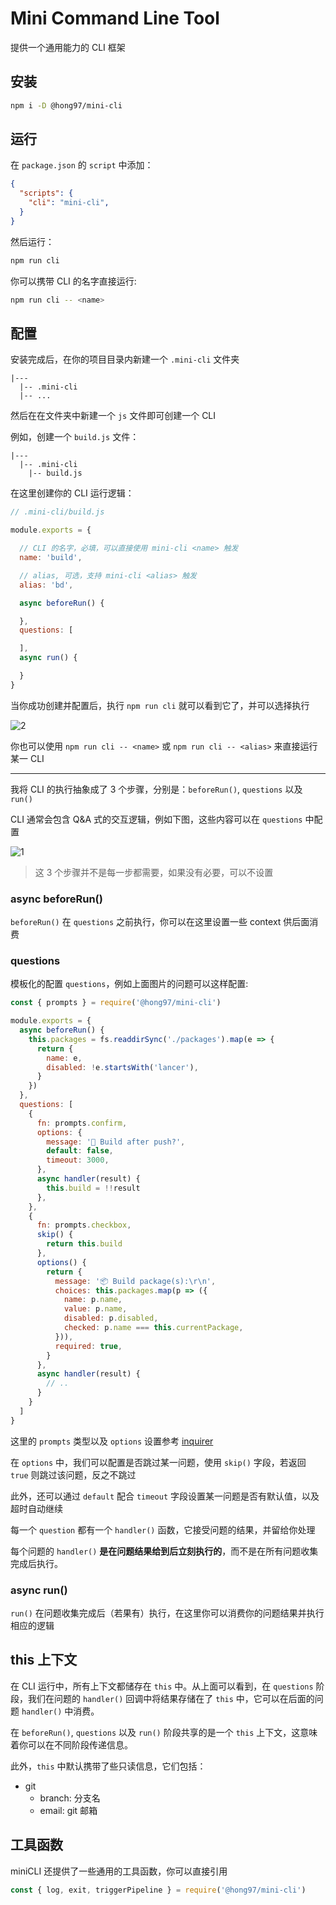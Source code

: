 # Mini Command Line Tool

提供一个通用能力的 CLI 框架

## 安装

```bash
npm i -D @hong97/mini-cli
```

## 运行

在 `package.json` 的 `script` 中添加：

```json
{
  "scripts": {
    "cli": "mini-cli",
  }
}

```

然后运行：

```bash
npm run cli
```

你可以携带 CLI 的名字直接运行:

```bash
npm run cli -- <name>
```

## 配置

安装完成后，在你的项目目录内新建一个 `.mini-cli` 文件夹

```
|---
  |-- .mini-cli
  |-- ...
```

然后在在文件夹中新建一个 `js` 文件即可创建一个 CLI

例如，创建一个 `build.js` 文件：

```
|---
  |-- .mini-cli
    |-- build.js
```

在这里创建你的 CLI 运行逻辑：

```js
// .mini-cli/build.js

module.exports = {

  // CLI 的名字，必填，可以直接使用 mini-cli <name> 触发
  name: 'build',

  // alias, 可选，支持 mini-cli <alias> 触发
  alias: 'bd',

  async beforeRun() {

  },
  questions: [

  ],
  async run() {

  }
}
```

当你成功创建并配置后，执行 `npm run cli` 就可以看到它了，并可以选择执行

![2](./images/2.png)

你也可以使用 `npm run cli -- <name>` 或 `npm run cli -- <alias>` 来直接运行某一 CLI

---

我将 CLI 的执行抽象成了 3 个步骤，分别是：`beforeRun()`, `questions` 以及 `run()`

CLI 通常会包含 Q&A 式的交互逻辑，例如下图，这些内容可以在 `questions` 中配置

![1](./images/1.png)

> 这 3 个步骤并不是每一步都需要，如果没有必要，可以不设置

### async beforeRun()

`beforeRun()` 在 `questions` 之前执行，你可以在这里设置一些 context 供后面消费

### questions

模板化的配置 `questions`，例如上面图片的问题可以这样配置:

```js
const { prompts } = require('@hong97/mini-cli')

module.exports = {
  async beforeRun() {
    this.packages = fs.readdirSync('./packages').map(e => {
      return {
        name: e,
        disabled: !e.startsWith('lancer'),
      }
    })
  },
  questions: [
    {
      fn: prompts.confirm,
      options: {
        message: '🔨 Build after push?',
        default: false,
        timeout: 3000,
      },
      async handler(result) {
        this.build = !!result
      },
    },
    {
      fn: prompts.checkbox,
      skip() {
        return this.build
      },
      options() {
        return {
          message: '📦 Build package(s):\r\n',
          choices: this.packages.map(p => ({
            name: p.name,
            value: p.name,
            disabled: p.disabled,
            checked: p.name === this.currentPackage,
          })),
          required: true,
        }
      },
      async handler(result) {
        // ..
      }
    }
  ]
}
```

这里的 `prompts` 类型以及 `options` 设置参考 [inquirer](https://www.npmjs.com/package/inquirer)

在 `options` 中，我们可以配置是否跳过某一问题，使用 `skip()` 字段，若返回 `true` 则跳过该问题，反之不跳过

此外，还可以通过 `default` 配合 `timeout` 字段设置某一问题是否有默认值，以及超时自动继续

每一个 `question` 都有一个 `handler()` 函数，它接受问题的结果，并留给你处理

每个问题的 `handler()` **是在问题结果给到后立刻执行的**，而不是在所有问题收集完成后执行。

### async run()

`run()` 在问题收集完成后（若果有）执行，在这里你可以消费你的问题结果并执行相应的逻辑

## this 上下文

在 CLI 运行中，所有上下文都储存在 `this` 中。从上面可以看到，在 `questions` 阶段，我们在问题的 `handler()` 回调中将结果存储在了 `this` 中，它可以在后面的问题 `handler()` 中消费。

在 `beforeRun()`, `questions` 以及 `run()` 阶段共享的是一个 `this` 上下文，这意味着你可以在不同阶段传递信息。

此外，`this` 中默认携带了些只读信息，它们包括：

- git
  - branch: 分支名
  - email: git 邮箱

## 工具函数

miniCLI 还提供了一些通用的工具函数，你可以直接引用

```js
const { log, exit, triggerPipeline } = require('@hong97/mini-cli')
```